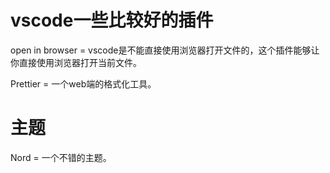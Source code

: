 vscode一些比较好的插件
==
open in browser = vscode是不能直接使用浏览器打开文件的，这个插件能够让你直接使用浏览器打开当前文件。

Prettier = 一个web端的格式化工具。

主题
==
Nord = 一个不错的主题。